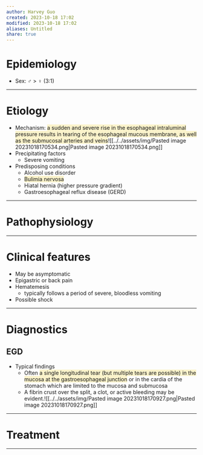 ```yaml
---
author: Harvey Guo
created: 2023-10-18 17:02
modified: 2023-10-18 17:02
aliases: Untitled
share: true
---
```


# Epidemiology
- Sex: ♂ > ♀ (3:1)

---
# Etiology
- Mechanism: <span style="background:rgba(240, 200, 0, 0.2)">a sudden and severe rise in the esophageal intraluminal pressure results in tearing of the esophageal mucous membrane, as well as the submucosal arteries and veins</span>![[../../assets/img/Pasted image 20231018170534.png|Pasted image 20231018170534.png]]
- Precipitating factors
	- Severe vomiting
- Predisposing conditions
	- Alcohol use disorder
	- <span style="background:rgba(240, 200, 0, 0.2)">Bulimia nervosa</span>
	- Hiatal hernia (higher pressure gradient)
	- Gastroesophageal reflux disease (GERD)

---
# Pathophysiology


---
# Clinical features
- May be asymptomatic
- Epigastric or back pain
- Hematemesis
	- typically follows a period of severe, bloodless vomiting
- Possible shock

---
# Diagnostics
## EGD
- Typical findings 
	- Often <span style="background:rgba(240, 200, 0, 0.2)">a single longitudinal tear (but multiple tears are possible) in the mucosa at the gastroesophageal junction</span> or in the cardia of the stomach which are limited to the mucosa and submucosa
	- A fibrin crust over the split, a clot, or active bleeding may be evident.![[../../assets/img/Pasted image 20231018170927.png|Pasted image 20231018170927.png]]

---
# Treatment


---
